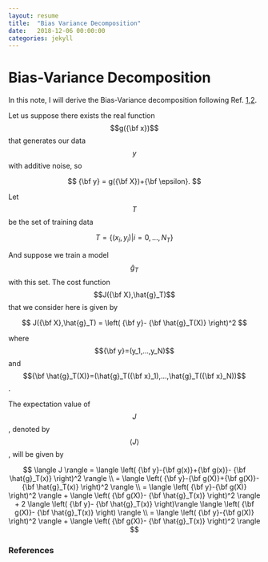 ```yaml
---
layout: resume
title:  "Bias Variance Decomposition"
date:   2018-12-06 00:00:00
categories: jekyll
---
```



# Bias-Variance Decomposition

In this note, I will derive the Bias-Variance decomposition following Ref. [1](),[2]().

Let us suppose there exists the real function $$g({\bf x})$$ that generates our data $$y$$ with additive noise, so 

$$
{\bf y} = g({\bf X})+{\bf \epsilon}.
$$

Let $$T$$ be the set of training data

$$ T=\lbrace (x_i,y_i) | i=0,...,N_T \rbrace $$  

And suppose we train a model $$\hat{g}_T$$ with this set. The cost function $$J({\bf X},\hat{g}_T)$$ that we consider here is given by  

$$
J({\bf X},\hat{g}_T) = \left( {\bf y}- {\bf \hat{g}_T(X)} \right)^2
$$

where $${\bf y}=(y_1,...,y_N)$$ and $${\bf \hat{g}_T(X)}=(\hat{g}_T({\bf x}_1),...,\hat{g}_T({\bf x}_N))$$.


The expectation value of $$J$$, denoted by $$\langle J \rangle$$, will be given by    

$$
\langle J \rangle = \langle \left( {\bf y}-{\bf g(x)}+{\bf g(x)}- {\bf \hat{g}_T(x)} \right)^2 \rangle \\
= \langle \left( {\bf y}-{\bf g(X)}+{\bf g(X)}- {\bf \hat{g}_T(x)} \right)^2 \rangle \\
=  \langle \left( {\bf y}-{\bf g(X)} \right)^2 \rangle + \langle \left( {\bf g(X)}- {\bf \hat{g}_T(x)} \right)^2 \rangle + 2 \langle \left( {\bf y}- {\bf \hat{g}_T(x)} \right)\rangle \langle \left( {\bf g(X)}- {\bf \hat{g}_T(x)} \right) \rangle \\
=  \langle \left( {\bf y}-{\bf g(X)} \right)^2 \rangle + \langle \left( {\bf g(X)}- {\bf \hat{g}_T(x)} \right)^2 \rangle 
$$





### References
 
